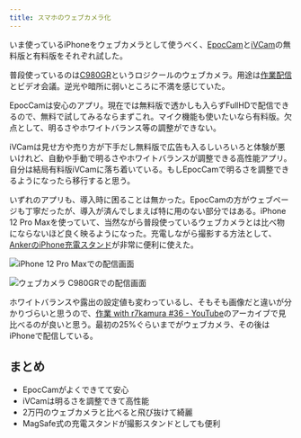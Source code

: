 ```yaml
---
title: スマホのウェブカメラ化
---
```

いま使っているiPhoneをウェブカメラとして使うべく、[EpocCam](https://www.elgato.com/ja/epoccam)と[iVCam](https://www.e2esoft.com/ivcam/)の無料版と有料版をそれぞれ試した。

普段使っているのは[C980GR](https://r7kamura.com/articles/2020-09-23-web-camera)というロジクールのウェブカメラ。用途は[作業配信](https://www.youtube.com/c/r7kamura)とビデオ会議。逆光や暗所に弱いところに不満を感じていた。

EpocCamは安心のアプリ。現在では無料版で透かしも入らずFullHDで配信できるので、無料で試してみるならまずこれ。マイク機能も使いたいなら有料版。欠点として、明るさやホワイトバランス等の調整ができない。

iVCamは見せ方や売り方が下手だし無料版で広告も入るしいろいろと体験が悪いけれど、自動や手動で明るさやホワイトバランスが調整できる高性能アプリ。自分は結局有料版iVCamに落ち着いている。もしEpocCamで明るさを調整できるようになったら移行すると思う。

いずれのアプリも、導入時に困ることは無かった。EpocCamの方がウェブページも丁寧だったが、導入が済んでしまえば特に用のない部分ではある。iPhone 12 Pro Maxを使っていて、当然ながら普段使っているウェブカメラとは比べ物にならないほど良く映るようになった。充電しながら撮影する方法として、[AnkerのiPhone充電スタンド](https://r7kamura.com/articles/2021-09-06-anker-iphone-stand)が非常に便利に使えた。

![](https://lh3.googleusercontent.com/irznEHoEqL_8TU6FxiMlKdgVm1SSeccDP7IU2uIdF74KZaew81H4zUsZojZbo1qdMNVIvsFwHWsvrY1TJRG1JH-vDGYC3LtgtaYPOm45Xx3GaHd4AXVAteRIGaFtAIB3S1aslMT0jWbBReHXx354aOhDC_aInNRP_7q_BYSBxLjGSuEl_x5zEVXa "iPhone 12 Pro Maxでの配信画面")

![](https://lh6.googleusercontent.com/AhhD_DwFqSJSZh4J6zabR8lipSbCBw-SCgdzvnYFQ45Jo_nrDJISRDAYiqEUzFS9in_Wz0UYSOEISpj5nrXji17rhb648Fprr5C7SmfhFpVqgDX4x5Ill9zJJwBAjse0ycgGTFCMjo4RxOyCgkSyyKOXJooRUr2LFmOOwGfJXedytbwxUqzfX6Jc "ウェブカメラ C980GRでの配信画面")

ホワイトバランスや露出の設定値も変わっているし、そもそも画像だと違いが分かりづらいと思うので、[作業 with r7kamura #36 - YouTube](https://www.youtube.com/watch?v=Nmf0NRTqbyw)のアーカイブで見比べるのが良いと思う。最初の25%ぐらいまでがウェブカメラ、その後はiPhoneで配信している。

まとめ
---

*   EpocCamがよくできてて安心
*   iVCamは明るさを調整できて高性能
*   2万円のウェブカメラと比べると飛び抜けて綺麗
*   MagSafe式の充電スタンドが撮影スタンドとしても便利
